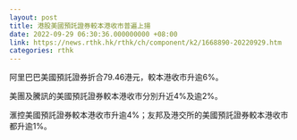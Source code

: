 ```yaml
---
layout: post
title: 港股美國預託證券較本港收市普遍上揚
date: 2022-09-29 06:30:36.000000000 +08:00
link: https://news.rthk.hk/rthk/ch/component/k2/1668890-20220929.htm
categories: rthk
---
```


阿里巴巴美國預託證券折合79.46港元，較本港收市升逾6%。

美團及騰訊的美國預託證券較本港收市分別升近4%及逾2%。

滙控美國預託證券較本港收市升逾4%；友邦及港交所的美國預託證券較本港收市都升逾1%。
